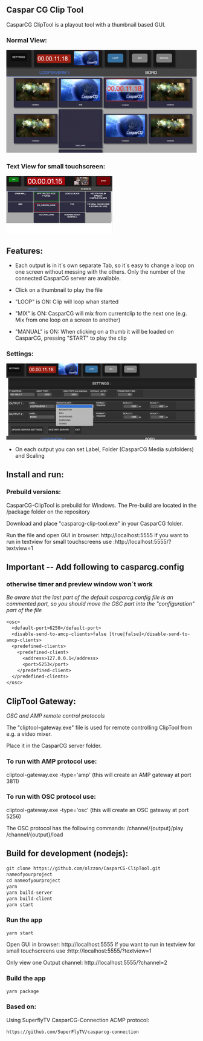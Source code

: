 ## Caspar CG Clip Tool

CasparCG ClipTool is a playout tool with a thumbnail based GUI.

### Normal View:

<img src="docs/images/main-view.png">

### Text View for small touchscreen:

<img src="docs/images/text-view.png" height="152">

## Features:

-   Each output is in it´s own separate Tab, so it´s easy to change a loop on one screen without messing with the others. Only the number of the connected CasparCG server are available.

-   Click on a thumbnail to play the file

-   "LOOP" is ON: Clip will loop whan started

-   "MIX" is ON: CasparCG will mix from currentclip to the next one (e.g. Mix from one loop on a screen to another)

-   "MANUAL" is ON: When clicking on a thumb it will be loaded on CasparCG, pressing "START" to play the clip

### Settings:

<img src="docs/images/settings.png">

-   On each output you can set Label, Folder (CasparCG Media subfolders) and Scaling

## Install and run:

### Prebuild versions:

CasparCG-ClipTool is prebuild for Windows. The Pre-build are located in the /package folder on the repository

Download and place "casparcg-clip-tool.exe" in your CasparCG folder.

Run the file and open GUI in browser: http://localhost:5555
If you want to run in textview for small touchscreens use :http://localhost:5555/?textview=1

## Important -- Add following to casparcg.config

### otherwise timer and preview window won´t work

_Be aware that the last part of the default casparcg.config file is an commented part, so you should move the OSC part into the "configuration" part of the file_

```
<osc>
  <default-port>6250</default-port>
  <disable-send-to-amcp-clients>false [true|false]</disable-send-to-amcp-clients>
  <predefined-clients>
    <predefined-client>
      <address>127.0.0.1</address>
      <port>5253</port>
    </predefined-client>
  </predefined-clients>
</osc>
```

## ClipTool Gateway:

_OSC and AMP remote control protocols_

The "cliptool-gateway.exe" file is used for remote controlling ClipTool from e.g. a video mixer.

Place it in the CasparCG server folder.

### To run with AMP protocol use:

cliptool-gateway.exe -type='amp'
(this will create an AMP gateway at port 3811)

### To run with OSC protocol use:

cliptool-gateway.exe -type='osc'
(this will create an OSC gateway at port 5256)

The OSC protocol has the following commands:
/channel/{output}/play
/channel/{output}/load

## Build for development (nodejs):

```
git clone https://github.com/olzzon/CasparCG-ClipTool.git nameofyourproject
cd nameofyourproject
yarn
yarn build-server
yarn build-client
yarn start
```

### Run the app

```
yarn start
```

Open GUI in browser: http://localhost:5555
If you want to run in textview for small touchscreens use :http://localhost:5555/?textview=1

Only view one Output channel: http://localhost:5555/?channel=2

### Build the app

```
yarn package
```

### Based on:

Using SuperflyTV CasparCG-Connection ACMP protocol:

```
https://github.com/SuperFlyTV/casparcg-connection
```
